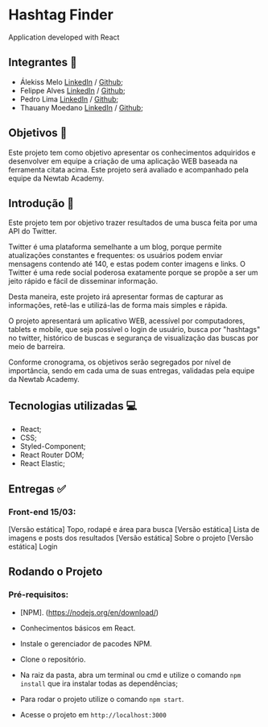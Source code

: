 # Hashtag Finder

Application developed with React

## Integrantes :bust_in_silhouette:

- Álekiss Melo [LinkedIn](https://www.linkedin.com/in/alekissmelo/) / [Github](https://github.com/alekiss/);
- Felippe Alves [LinkedIn](https://www.linkedin.com/in/felippe-alves-de-paula/) / [Github](https://github.com/FelippeAlves/);
- Pedro Lima [LinkedIn](https://www.linkedin.com/in/pedro-lima-b2a2b81a7/) / [Github](https://github.com/PedroLimass);
- Thauany Moedano [LinkedIn](https://www.linkedin.com/in/tmoedano/) / [Github](https://github.com/t-moedano);

## Objetivos :dart:

Este projeto tem como objetivo apresentar os conhecimentos adquiridos e desenvolver em equipe a criação de uma aplicação WEB baseada na ferramenta citata acima. Este projeto será avaliado e acompanhado pela equipe da Newtab Academy.

## Introdução :pencil:

Este projeto tem por objetivo trazer resultados de uma busca feita por uma API do Twitter.

Twitter é uma plataforma semelhante a um blog, porque permite atualizações constantes e frequentes: os usuários podem enviar mensagens contendo até 140, e estas podem conter imagens e links. O Twitter é uma rede social poderosa exatamente porque se propõe a ser um jeito rápido e fácil de disseminar informação.

Desta maneira, este projeto irá apresentar formas de capturar as informações, retê-las e utilizá-las de forma mais simples e rápida. 

O projeto apresentará um aplicativo WEB, acessível por computadores, tablets e mobile, que seja possível o login de usuário, busca por "hashtags" no twitter, histórico de buscas e segurança de visualização das buscas por meio de barreira.

Conforme cronograma, os objetivos serão segregados por nível de importância, sendo em cada uma de suas entregas, validadas pela equipe da Newtab Academy.

## Tecnologias utilizadas :computer:

- React;
- CSS;
- Styled-Component;
- React Router DOM;
- React Elastic;

## Entregas :white_check_mark:

### Front-end 15/03:

[Versão estática] Topo, rodapé e área para busca
[Versão estática] Lista de imagens e posts dos resultados
[Versão estática] Sobre o projeto
[Versão estática] Login

## Rodando o Projeto

### Pré-requisitos:

- [NPM]. (https://nodejs.org/en/download/)
- Conhecimentos básicos em React.

- Instale o gerenciador de pacodes NPM.
- Clone o repositório.
- Na raiz da pasta, abra um terminal ou cmd e utilize o comando `npm install` que ira instalar todas as dependências;
- Para rodar o projeto utilize o comando `npm start`.
- Acesse o projeto em `http://localhost:3000`






